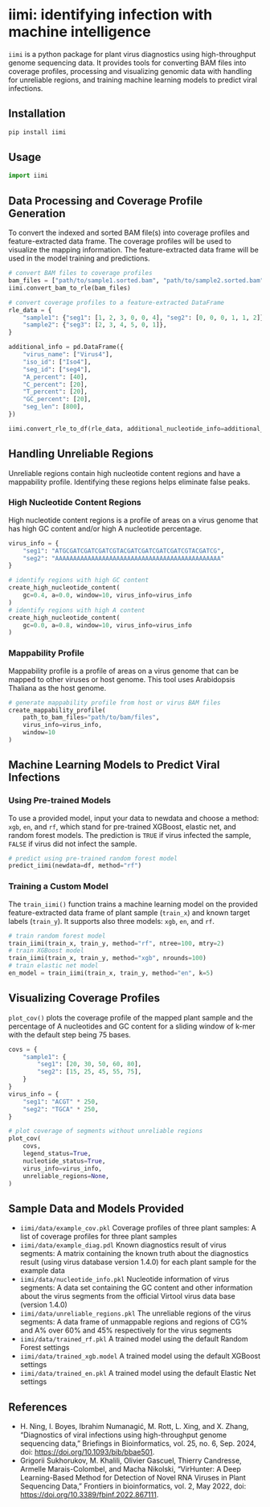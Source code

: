 # iimi: identifying infection with machine intelligence

`iimi` is a python package for plant virus diagnostics using high-throughput genome sequencing data. It provides tools for converting BAM files into coverage profiles, processing and visualizing genomic data with handling for unreliable regions, and training machine learning models to predict viral infections.

## Installation

```bash
pip install iimi
```

## Usage

```python
import iimi
```

## Data Processing and Coverage Profile Generation

To convert the indexed and sorted BAM file(s) into coverage profiles and feature-extracted data frame. The coverage profiles will be used to visualize the mapping information. The feature-extracted data frame will be used in the model training and predictions.

```python
# convert BAM files to coverage profiles
bam_files = ["path/to/sample1.sorted.bam", "path/to/sample2.sorted.bam"]
iimi.convert_bam_to_rle(bam_files)

# convert coverage profiles to a feature-extracted DataFrame
rle_data = {
    "sample1": {"seg1": [1, 2, 3, 0, 0, 4], "seg2": [0, 0, 0, 1, 1, 2]},
    "sample2": {"seg3": [2, 3, 4, 5, 0, 1]},
}

additional_info = pd.DataFrame({
    "virus_name": ["Virus4"],
    "iso_id": ["Iso4"],
    "seg_id": ["seg4"],
    "A_percent": [40],
    "C_percent": [20],
    "T_percent": [20],
    "GC_percent": [20],
    "seg_len": [800],
})

iimi.convert_rle_to_df(rle_data, additional_nucleotide_info=additional_info)
```

## Handling Unreliable Regions

Unreliable regions contain high nucleotide content regions and have a mappability profile. Identifying these regions helps eliminate false peaks.

### High Nucleotide Content Regions

High nucleotide content regions is a profile of areas on a virus genome that has high GC content and/or high A nucleotide percentage.

```python
virus_info = {
    "seg1": "ATGCGATCGATCGATCGTACGATCGATCGATCGATCGTACGATCG",
    "seg2": "AAAAAAAAAAAAAAAAAAAAAAAAAAAAAAAAAAAAAAAAAAAAAA"
}

# identify regions with high GC content
create_high_nucleotide_content(
    gc=0.4, a=0.0, window=10, virus_info=virus_info
)
# identify regions with high A content
create_high_nucleotide_content(
    gc=0.0, a=0.8, window=10, virus_info=virus_info
)
```

### Mappability Profile

Mappability profile is a profile of areas on a virus genome that can be mapped to other viruses or host genome. This tool uses Arabidopsis Thaliana as the host genome.

```python
# generate mappability profile from host or virus BAM files
create_mappability_profile(
    path_to_bam_files="path/to/bam/files",
    virus_info=virus_info,
    window=10
)
```

## Machine Learning Models to Predict Viral Infections

### Using Pre-trained Models

To use a provided model, input your data to newdata and choose a method: `xgb`, `en`, and `rf`, which stand for pre-trained XGBoost, elastic net, and random forest models. The prediction is `TRUE` if virus infected the sample, `FALSE` if virus did not infect the sample.

```python
# predict using pre-trained random forest model
predict_iimi(newdata=df, method="rf")
```

### Training a Custom Model

The `train_iimi()` function trains a machine learning model on the provided feature-extracted data frame of plant sample (`train_x`) and known target labels (`train_y`). It supports also three models: `xgb`, `en`, and `rf`.

```python
# train random forest model
train_iimi(train_x, train_y, method="rf", ntree=100, mtry=2)
# train XGBoost model
train_iimi(train_x, train_y, method="xgb", nrounds=100)
# train elastic net model
en_model = train_iimi(train_x, train_y, method="en", k=5)
```

## Visualizing Coverage Profiles

`plot_cov()` plots the coverage profile of the mapped plant sample and the percentage of A nucleotides and GC content for a sliding window of k-mer with the default step being 75 bases.

```python
covs = {
    "sample1": {
        "seg1": [20, 30, 50, 60, 80],
        "seg2": [15, 25, 45, 55, 75],
    }
}
virus_info = {
    "seg1": "ACGT" * 250,
    "seg2": "TGCA" * 250,
}

# plot coverage of segments without unreliable regions
plot_cov(
    covs,
    legend_status=True,
    nucleotide_status=True,
    virus_info=virus_info,
    unreliable_regions=None,
)
```

## Sample Data and Models Provided

- `iimi/data/example_cov.pkl` Coverage profiles of three plant samples: A list of coverage profiles for three plant samples
- `iimi/data/example_diag.pdl` Known diagnostics result of virus segments: A matrix containing the known truth about the diagnostics result (using virus database version 1.4.0) for each plant sample for the example data
- `iimi/data/nucleotide_info.pkl` Nucleotide information of virus segments: A data set containing the GC content and other information about the virus segments from the official Virtool virus data base (version 1.4.0)
- `iimi/data/unreliable_regions.pkl` The unreliable regions of the virus segments: A data frame of unmappable regions and regions of CG% and A% over 60% and 45% respectively
for the virus segments
- `iimi/data/trained_rf.pkl` A trained model using the default Random Forest settings
- `iimi/data/trained_xgb.model` A trained model using the default XGBoost settings
- `iimi/data/trained_en.pkl` A trained model using the default Elastic Net settings

## References

- H. Ning, I. Boyes, Ibrahim Numanagić, M. Rott, L. Xing, and X. Zhang, “Diagnostics of viral infections using high-throughput genome sequencing data,” Briefings in Bioinformatics, vol. 25, no. 6, Sep. 2024, doi: https://doi.org/10.1093/bib/bbae501.
- Grigorii Sukhorukov, M. Khalili, Olivier Gascuel, Thierry Candresse, Armelle Marais-Colombel, and Macha Nikolski, “VirHunter: A Deep Learning-Based Method for Detection of Novel RNA Viruses in Plant Sequencing Data,” Frontiers in bioinformatics, vol. 2, May 2022, doi: https://doi.org/10.3389/fbinf.2022.867111.
